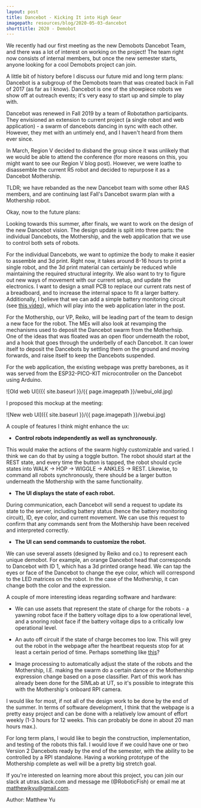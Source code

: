 ```yaml
---
layout: post
title: Dancebot - Kicking It into High Gear
imagepath: resources/blog/2020-05-03-dancebot
shorttitle: 2020 - Demobot
---
```


We recently had our first meeting as the new Demobots Dancebot Team, and there was a lot of interest on working on the project! The team right now consists of internal members, but once the new semester starts, anyone looking for a cool Demobots project can join.

A little bit of history before I discuss our future mid and long term plans: Dancebot is a subgroup of the Demobots team that was created back in Fall of 2017 (as far as I know). Dancebot is one of the showpiece robots we show off at outreach events; it's very easy to start up and simple to play with.

Dancebot was renewed in Fall 2019 by a team of Robotathon participants. They envisioned an extension to current project (a single robot and web application) - a swarm of dancebots dancing in sync with each other. However, they met with an untimely end, and I haven't heard from them ever since.

In March, Region V decided to disband the group since it was unlikely that we would be able to attend the conference (for more reasons on this, you might want to see our Region V blog post). However, we were loathe to disassemble the current R5 robot and decided to repurpose it as a Dancebot Mothership.

TLDR; we have rebanded as the new Dancebot team with some other RAS members, and are continuing last Fall's Dancebot swarm plan with a Mothership robot.

Okay, now to the future plans:

Looking towards this summer, after finals, we want to work on the design of the new Dancebot vision. The design update is split into three parts: the individual Dancebots, the Mothership, and the web application that we use to control both sets of robots.

For the individual Dancebots, we want to optimize the body to make it easier to assemble and 3d print. Right now, it takes around 8-16 hours to print a single robot, and the 3d print material can certainly be reduced while maintaining the required structural integrity. We also want to try to figure out new ways of movement with our current setup, and update the electronics. I want to design a small PCB to replace our current rats nest of a breadboard, and to increase the internal space to fit a larger battery. Additionally, I believe that we can add a simple battery monitoring circuit (see [this video](https://www.xtronical.com/esp32monitorownbatteryvoltage/)), which will play into the web application later in the post.

For the Mothership, our VP, Reiko, will be leading part of the team to design a new face for the robot. The MEs will also look at revamping the mechanisms used to deposit the Dancebot swarm from the Motherhsip. One of the ideas that was floated was an open floor underneath the robot, and a hook that goes through the underbelly of each Dancebot. It can lower itself to deposit the Dancebots by settling them on the ground and moving forwards, and raise itself to keep the Dancebots suspended.

For the web application, the existing webpage was pretty barebones, as it was served from the ESP32-PICO-KIT microcontroller on the Dancebot using Arduino.

![Old web UI]({{ site.baseurl }}/{{ page.imagepath }}/webui_old.jpg)

I proposed this mockup at the meeting:

![New web UI]({{ site.baseurl }}/{{ page.imagepath }}/webui.jpg)

A couple of features I think might enhance the ux:

* **Control robots independently as well as synchronously.**

This would make the actions of the swarm highly customizable and varied. I think we can do that by using a toggle button. The robot should start at the REST state, and every time the button is tapped, the robot should cycle states into WALK -> HOP -> WIGGLE -> ANKLES -> REST. Likewise, to command all robots synchronously, there should be a larger button underneath the Mothership with the same functionality.

* **The UI displays the state of each robot.**

During communication, each Dancebot will send a request to update its state to the server, including battery status (hence the battery monitoring circuit), ID, eye color, and current movement. We can use this request to confirm that any commands sent from the Mothership have been received and interpreted correctly.

* **The UI can send commands to customize the robot.**

We can use several assets (designed by Reiko and co.) to represent each unique demobot. For example, an orange Dancebot head that corresponds to Dancebot with ID 1, which has a 3d printed orange head. We can tap the eyes or face of the Dancebot to change the eye color, which will correspond to the LED matrices on the robot. In the case of the Mothership, it can change both the color and the expression.

A couple of more interesting ideas regarding software and hardware:

* We can use assets that represent the state of charge for the robots - a yawning robot face if the battery voltage dips to a low operational level, and a snoring robot face if the battery voltage dips to a critically low operational level.

* An auto off circuit if the state of charge becomes too low. This will grey out the robot in the webpage after the heartbeat requests stop for at least a certain period of time. Perhaps something like [this](http://www.zolalab.com.br/eletronica_projetos/auto_shutdown_enus.php)?

* Image processing to automatically adjust the state of the robots and the Mothership, I.E. making the swarm do a certain dance or the Mothership expression change based on a pose classifier. Part of this work has already been done for the SIMLab at UT, so it's possible to integrate this with the Mothership's onboard RPI camera.

I would like for most, if not all of the design work to be done by the end of the summer. In terms of software development, I think that the webpage is a pretty easy project and can be done with a relatively low amount of effort weekly (1-3 hours for 12 weeks. This can probably be done in about 20 man hours max.).

For long term plans, I would like to begin the construction, implementation, and testing of the robots this fall. I would love if we could have one or two Version 2 Dancebots ready by the end of the semester, with the ability to be controlled by a RPI standalone. Having a working prototype of the Mothership complete as well will be a pretty big stretch goal.

If you're interested on learning more about this project, you can join our slack at utras.slack.com and message me (@RoboticFish) or email me at matthewjkyu@gmail.com.

Author: Matthew Yu
